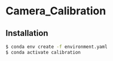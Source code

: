 # Camera_Calibration

## Installation
```bash
$ conda env create -f environment.yaml
$ conda activate calibration
```
